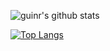 ![guinr's github stats](https://github-readme-stats.vercel.app/api?username=guinr)

[![Top Langs](https://github-readme-stats.vercel.app/api/top-langs/?username=guinr)](https://github.com/guinr/github-readme-stats)

<!--
**guinr/guinr** is a ✨ _special_ ✨ repository because its `README.md` (this file) appears on your GitHub profile.

Here are some ideas to get you started:

- 🔭 I’m currently working on ...
- 🌱 I’m currently learning ...
- 👯 I’m looking to collaborate on ...
- 🤔 I’m looking for help with ...
- 💬 Ask me about ...
- 📫 How to reach me: ...
- 😄 Pronouns: ...
- ⚡ Fun fact: ...
-->
